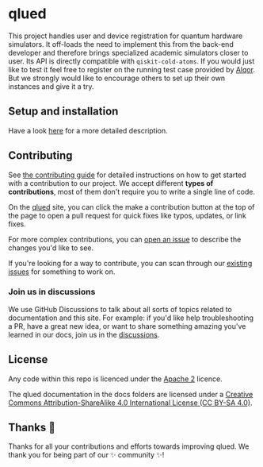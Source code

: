 # qlued

This project handles user and device registration for quantum hardware simulators. It off-loads the need to implement this from the back-end developer and therefore brings specialized academic simulators closer to user. Its API is directly compatible with `qiskit-cold-atoms`. If you would just like to test it feel free to register on the running test case  provided by [Alqor](https://qlued.alqor.io). But we strongly would like to encourage others to set up their own instances and give it a try.

## Setup and installation

Have a look [here](https://alqor-ug.github.io/qlued/guides/local_installation/) for a more detailed description.


## Contributing

See [the contributing guide](docs/contributing.md) for detailed instructions on how to get started with a contribution to our project. We accept different **types of contributions**, most of them don't require you to write a single line of code.

On the [qlued](https://alqor-ug.github.io/qlued/) site, you can click the make a contribution button at the top of the page to open a pull request for quick fixes like typos, updates, or link fixes.

For more complex contributions, you can [open an issue](https://github.com/alqor-ug/qlued/issues) to describe the changes you'd like to see.

If you're looking for a way to contribute, you can scan through our [existing issues](https://github.com/alqor-ug/qlued/issues) for something to work on. 

### Join us in discussions

We use GitHub Discussions to talk about all sorts of topics related to documentation and this site. For example: if you'd like help troubleshooting a PR, have a great new idea, or want to share something amazing you've learned in our docs, join us in the [discussions](https://github.com/alqor-ug/qlued/discussions).

## License

Any code within this repo is licenced under the [Apache 2](LICENSE) licence.


The qlued documentation in the docs folders are licensed under a [Creative Commons Attribution-ShareAlike 4.0 International License (CC BY-SA 4.0)](https://creativecommons.org/licenses/by-sa/4.0/).


## Thanks :purple_heart:

Thanks for all your contributions and efforts towards improving qlued. We thank you for being part of our :sparkles: community :sparkles:!
